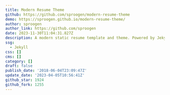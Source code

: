 ```yaml
---
title: Modern Resume Theme
github: https://github.com/sproogen/modern-resume-theme
demo: https://sproogen.github.io/modern-resume-theme/
author: sproogen
author_link: https://github.com/sproogen
date: 2023-11-30T11:04:31.827Z
description: A modern static resume template and theme. Powered by Jekyll and GitHub pages.
ssg:
  - Jekyll
css: []
cms: []
category: []
draft: false
publish_date: '2018-06-04T23:09:47Z'
update_date: '2023-04-05T10:56:41Z'
github_star: 1924
github_fork: 1255
---
```

